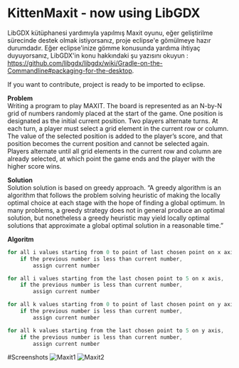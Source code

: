 # KittenMaxit - now using LibGDX

LibGDX kütüphanesi yardımıyla yapılmış Maxit oyunu, eğer geliştirilme sürecinde destek olmak istiyorsanız, proje eclipse'e gömülmeye hazır durumdadır. Eğer eclipse'inize gömme konusunda yardıma ihtiyaç duyuyorsanız, LibGDX'in konu hakkındaki şu yazısını okuyun : https://github.com/libgdx/libgdx/wiki/Gradle-on-the-Commandline#packaging-for-the-desktop.

If you want to contribute, project is ready to be imported to eclipse.

**Problem**     
 Writing a program to play MAXIT. The board is represented as an N-by-N grid of numbers randomly placed at the start of the game. One position is designated as the initial current 
position. Two players alternate turns. At each turn, a player must select a grid element in the 
current row or column. The value of the selected position is added to the player’s score, and 
that position becomes the current position and cannot be selected again. Players alternate 
until all grid elements in the current row and column are already selected, at which point the 
game ends and the player with the higher score wins.


**Solution**   
Solution solution is based on greedy approach. “A greedy algorithm is an algorithm that follows the problem solving heuristic of making the locally optimal choice at each stage with the hope of finding a global optimum. In many problems, a greedy strategy does not in general produce an optimal solution, but nonetheless a greedy heuristic may yield locally optimal solutions that approximate a global optimal solution in a reasonable time.”   


**Algoritm**
```Java
for all i values starting from 0 to point of last chosen point on x axis, 
	if the previous number is less than current number, 
		assign current number 

for all i values starting from the last chosen point to 5 on x axis, 
	if the previous number is less than current number, 
		assign current number 

for all k values starting from 0 to point of last chosen point on y axis, 
	if the previous number is less than current number, 
		assign current number 

for all k values starting from the last chosen point to 5 on y axis, 
	if the previous number is less than current number, 
		assign current number
```

#Screenshots
![Maxit1](http://i.imgur.com/3QvTDrN.png)
![Maxit2](http://i.imgur.com/G1rezQr.png)



 
